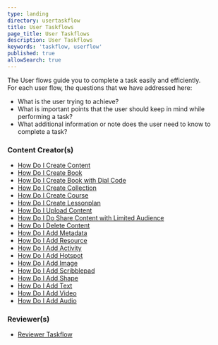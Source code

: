 ```yaml
---
type: landing
directory: usertaskflow
title: User Taskflows
page_title: User Taskflows
description: User Taskflows
keywords: 'taskflow, userflow'
published: true
allowSearch: true
---
```

The User flows guide you to complete a task easily and efficiently.
<br>For each user flow, the questions that we have addressed here:

 * What is the user trying to achieve?
 * What is important points that the user should keep in mind while performing a task?
 * What additional information or note does the user need to know to complete a task?

<div class="row">
    <div class="col-sm-4">
        <h3>Content Creator(s)</h3>
        <ul>
            <li><a href="/usertaskflow/how_do_i_create_content/" target="_blank">How Do I Create Content</a></li>
            <li><a href="usertaskflow/how_do_i_create_book/" target="_blank">How Do I Create Book</a></li>
            <li><a href="usertaskflow/how_do_i_create_book_with_dial_code/" target="_blank">How Do I Create Book with Dial Code</a></li>
            <li><a href="usertaskflow/how_do_i_create_collection/" target="_blank">How Do I Create Collection</a></li>
            <li><a href="usertaskflow/how_do_i_create_course/" target="_blank">How Do I Create Course</a></li>
            <li><a href="usertaskflow/how_do_i_create_lessonplan/" target="_blank">How Do I Create Lessonplan</a></li>
            <li><a href="usertaskflow/how_do_i_uploadcontent/" target="_blank">How Do I Upload Content</a></li>
            <li><a href="usertaskflow/limited_sharing/" target="_blank">How Do I Do Share Content with Limited Audience</a></li>
            <li><a href="usertaskflow/how_do_i_delete_content/" target="_blank">How Do I Delete Content</a></li> 
            <li><a href="usertaskflow/how_do_i_add_metadata/" target="_blank">How Do I Add Metadata</a></li>
            <li><a href="usertaskflow/how_do_i_add_resource/" target="_blank">How Do I Add Resource</a></li>
            <li><a href="usertaskflow/how_do_i_add_activity/" target="_blank">How Do I Add Activity</a></li>
            <li><a href="usertaskflow/how_do_i_add_hotspot/" target="_blank">How Do I Add Hotspot</a></li>
            <li><a href="usertaskflow/how_do_i_add_image/" target="_blank">How Do I Add Image</a></li>
            <li><a href="usertaskflow/how_do_i_add_scribblepad/" target="_blank">How Do I Add Scribblepad</a></li>
            <li><a href="usertaskflow/how_do_i_add_shape/" target="_blank">How Do I Add Shape</a></li>
            <li><a href="usertaskflow/how_do_i_add_text/" target="_blank">How Do I Add Text</a></li>
            <li><a href="usertaskflow/how_do_i_add_video/" target="_blank">How Do I Add Video</a></li>
            <li><a href="usertaskflow/how_do_i_add_audio/" target="_blank">How Do I Add Audio</a></li>    
        </ul>
    </div>
    <div class="col-sm-4">
        <h3>Reviewer(s)</h3>
        <ul>
            <li><a href="usertaskflow/reviewer_taskflow" target="_blank">Reviewer Taskflow</a></li>    
        </ul>
    </div>
